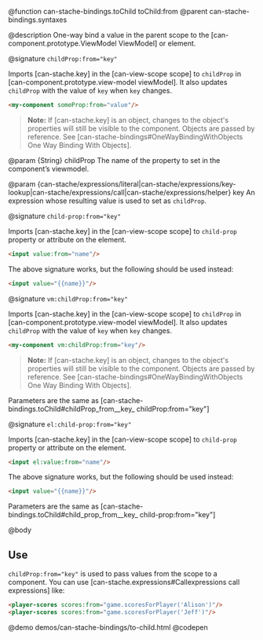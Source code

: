 @function can-stache-bindings.toChild toChild:from
@parent can-stache-bindings.syntaxes

@description One-way bind a value in the parent scope to the [can-component.prototype.ViewModel ViewModel] or element.

@signature `childProp:from="key"`

  Imports [can-stache.key] in the [can-view-scope scope] to `childProp` in [can-component.prototype.view-model viewModel]. It also updates `childProp` with the value of `key` when `key` changes.

  ```html
  <my-component someProp:from="value"/>
  ```

  > __Note:__ If [can-stache.key] is an object, changes to the object's properties will still be visible to the component. Objects are passed by reference. See [can-stache-bindings#OneWayBindingWithObjects One Way Binding With Objects].

  @param {String} childProp The name of the property to set in the
  component’s viewmodel.

  @param {can-stache/expressions/literal|can-stache/expressions/key-lookup|can-stache/expressions/call|can-stache/expressions/helper} key An expression whose resulting value is used to set as `childProp`.

@signature `child-prop:from="key"`

  Imports [can-stache.key] in the [can-view-scope scope] to `child-prop` property or attribute on the element.

  ```html
  <input value:from="name"/>
  ```

  The above signature works, but the following should be used instead:

  ```html
  <input value="{{name}}"/>
  ```

@signature `vm:childProp:from="key"`

  Imports [can-stache.key] in the [can-view-scope scope] to `childProp` in [can-component.prototype.view-model viewModel]. It also updates `childProp` with the value of `key` when `key` changes.

  ```html
  <my-component vm:childProp:from="key"/>
  ```

  > __Note:__ If [can-stache.key] is an object, changes to the object's properties will still be visible to the component. Objects are passed by reference. See [can-stache-bindings#OneWayBindingWithObjects One Way Binding With Objects].

Parameters are the same as [can-stache-bindings.toChild#childProp_from__key_ childProp:from="key"]

@signature `el:child-prop:from="key"`

  Imports [can-stache.key] in the [can-view-scope scope] to `child-prop` property or attribute on the element.

  ```html
  <input el:value:from="name"/>
  ```

  The above signature works, but the following should be used instead:

  ```html
  <input value="{{name}}"/>
  ```

Parameters are the same as [can-stache-bindings.toChild#child_prop_from__key_ child-prop:from="key"]

@body

## Use

`childProp:from="key"` is used to pass values from the scope to a component.
You can use [can-stache.expressions#Callexpressions call expressions] like:

```html
<player-scores scores:from="game.scoresForPlayer('Alison')"/>
<player-scores scores:from="game.scoresForPlayer('Jeff')"/>
```

@demo demos/can-stache-bindings/to-child.html
@codepen
